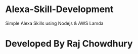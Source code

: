 # Alexa-Skill-Development
Simple Alexa Skills using Nodejs &amp; AWS Lamda

   # Developed By Raj Chowdhury
